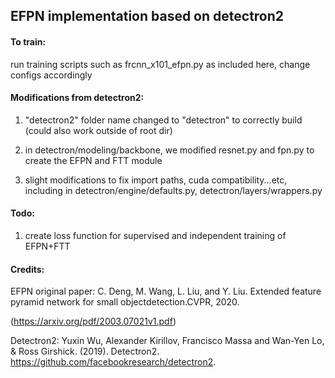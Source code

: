 ## EFPN implementation based on detectron2

#### To train:

run training scripts such as frcnn_x101_efpn.py as included here, change configs accordingly


#### Modifications from detectron2:

1. "detectron2" folder name changed to "detectron" to correctly build (could also work outside of root dir)

2. in detectron/modeling/backbone, we modified resnet.py and fpn.py to create the EFPN and FTT module

3. slight modifications to fix import paths, cuda compatibility...etc, including in detectron/engine/defaults.py, detectron/layers/wrappers.py


#### Todo:
1. create loss function for supervised and independent training of EFPN+FTT 


#### Credits:

EFPN original paper: C. Deng, M. Wang, L. Liu, and Y. Liu.  Extended feature pyramid network for small objectdetection.CVPR, 2020.

(https://arxiv.org/pdf/2003.07021v1.pdf)


Detectron2: Yuxin Wu, Alexander Kirillov, Francisco Massa and Wan-Yen Lo, & Ross Girshick. (2019). Detectron2. https://github.com/facebookresearch/detectron2.
